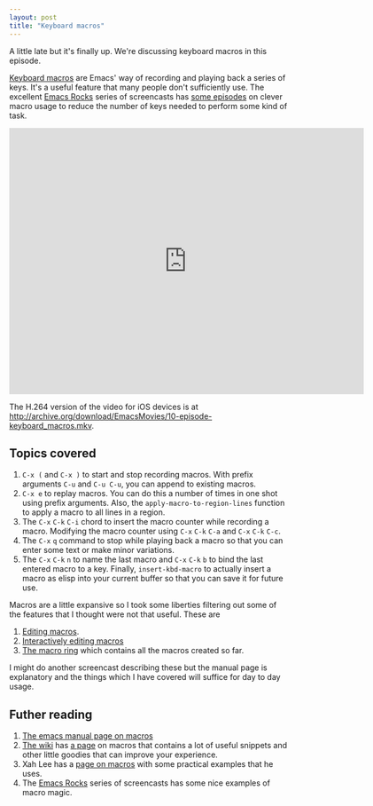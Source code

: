 ```yaml
---
layout: post
title: "Keyboard macros"
---
```


A little late but it's finally up. We're discussing keyboard macros in this episode. 

[Keyboard macros](http://www.gnu.org/software/emacs/manual/html_node/emacs/Keyboard-Macros.html#Keyboard-Macros) are Emacs' way of recording and playing back a series of keys. It's a useful feature that many people don't sufficiently use. The excellent [Emacs Rocks](http://emacsrocks.com/) series of screencasts has [some episodes](http://emacsrocks.com/e02.html) on clever macro usage to reduce the number of keys needed to perform some kind of task. 

<iframe src="http://archive.org/embed/EmacsMovies/10-episode-keyboard_macros.webm" width="640" height="480" frameborder="0"></iframe>

The H.264 version of the video for iOS devices is at <http://archive.org/download/EmacsMovies/10-episode-keyboard_macros.mkv>.

Topics covered
--------------

1. `C-x (` and `C-x )` to start and stop recording macros. With prefix arguments `C-u` and `C-u C-u`, you can append to existing macros. 
1. `C-x e` to replay macros. You can do this a number of times in one shot using prefix arguments. Also, the `apply-macro-to-region-lines` function to apply a macro to all lines in a region.
1. The `C-x` `C-k` `C-i` chord to insert the macro counter while recording a macro. Modifying the macro counter using `C-x` `C-k` `C-a` and `C-x` `C-k` `C-c`. 
1. The `C-x` `q` command to stop while playing back a macro so that you can enter some text or make minor variations. 
1. The `C-x` `C-k` `n` to name the last macro and `C-x` `C-k` `b` to bind the last entered macro to a key. Finally, `insert-kbd-macro` to actually insert a macro as elisp into your current buffer so that you can save it for future use. 

Macros are a little expansive so I took some liberties filtering out some of the features that I thought were not that useful. These are
1. [Editing macros](http://www.gnu.org/software/emacs/manual/html_node/emacs/Edit-Keyboard-Macro.html#Edit-Keyboard-Macro).
1. [Interactively editing macros](http://www.gnu.org/software/emacs/manual/html_node/emacs/Keyboard-Macro-Step_002dEdit.html#Keyboard-Macro-Step_002dEdit)
1. [The macro ring](http://www.gnu.org/software/emacs/manual/html_node/emacs/Keyboard-Macro-Ring.html#Keyboard-Macro-Ring) which contains all the macros created so far. 

I might do another screencast describing these but the manual page is explanatory and the things which I have covered will suffice for day to day usage. 

Futher reading
--------------
1. [The emacs manual page on macros](http://www.gnu.org/software/emacs/manual/html_node/emacs/Keyboard-Macros.html#Keyboard-Macros)
1. [The wiki](http://emacswiki.org) has [a page](http://emacswiki.org/emacs/KeyboardMacros) on macros that contains a lot of useful snippets and other little goodies that can improve your experience. 
1. Xah Lee has a [page on macros](http://xahlee.blogspot.in/2012/07/emacs-key-macro-and-elisp-exercise.html) with some practical examples that he uses.
1. The [Emacs Rocks](http://emacsrocks.com/) series of screencasts has some nice examples of macro magic. 

